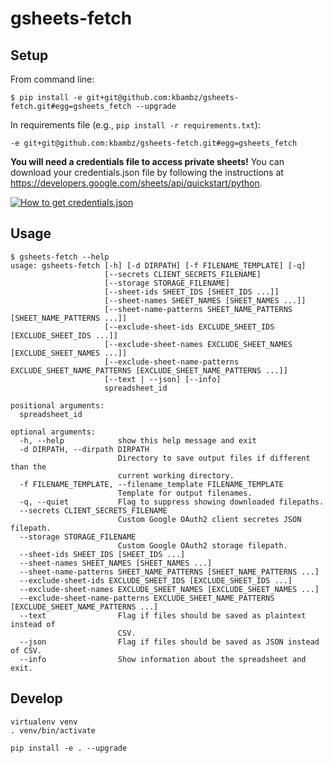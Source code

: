 # gsheets-fetch

## Setup
From command line:
```console
$ pip install -e git+git@github.com:kbambz/gsheets-fetch.git#egg=gsheets_fetch --upgrade
```

In requirements file (e.g., `pip install -r requirements.txt`):
```
-e git+git@github.com:kbambz/gsheets-fetch.git#egg=gsheets_fetch
```

**You will need a credentials file to access private sheets!** You can download your credentials.json file by following the instructions at https://developers.google.com/sheets/api/quickstart/python.

[![How to get credentials.json](https://i.imgur.com/iIh4Kge.png "How to get credentials.json")](https://developers.google.com/sheets/api/quickstart/python)

## Usage
```console
$ gsheets-fetch --help
usage: gsheets-fetch [-h] [-d DIRPATH] [-f FILENAME_TEMPLATE] [-q]
                     [--secrets CLIENT_SECRETS_FILENAME]
                     [--storage STORAGE_FILENAME]
                     [--sheet-ids SHEET_IDS [SHEET_IDS ...]]
                     [--sheet-names SHEET_NAMES [SHEET_NAMES ...]]
                     [--sheet-name-patterns SHEET_NAME_PATTERNS [SHEET_NAME_PATTERNS ...]]
                     [--exclude-sheet-ids EXCLUDE_SHEET_IDS [EXCLUDE_SHEET_IDS ...]]
                     [--exclude-sheet-names EXCLUDE_SHEET_NAMES [EXCLUDE_SHEET_NAMES ...]]
                     [--exclude-sheet-name-patterns EXCLUDE_SHEET_NAME_PATTERNS [EXCLUDE_SHEET_NAME_PATTERNS ...]]
                     [--text | --json] [--info]
                     spreadsheet_id

positional arguments:
  spreadsheet_id

optional arguments:
  -h, --help            show this help message and exit
  -d DIRPATH, --dirpath DIRPATH
                        Directory to save output files if different than the
                        current working directory.
  -f FILENAME_TEMPLATE, --filename_template FILENAME_TEMPLATE
                        Template for output filenames.
  -q, --quiet           Flag to suppress showing downloaded filepaths.
  --secrets CLIENT_SECRETS_FILENAME
                        Custom Google OAuth2 client secretes JSON filepath.
  --storage STORAGE_FILENAME
                        Custom Google OAuth2 storage filepath.
  --sheet-ids SHEET_IDS [SHEET_IDS ...]
  --sheet-names SHEET_NAMES [SHEET_NAMES ...]
  --sheet-name-patterns SHEET_NAME_PATTERNS [SHEET_NAME_PATTERNS ...]
  --exclude-sheet-ids EXCLUDE_SHEET_IDS [EXCLUDE_SHEET_IDS ...]
  --exclude-sheet-names EXCLUDE_SHEET_NAMES [EXCLUDE_SHEET_NAMES ...]
  --exclude-sheet-name-patterns EXCLUDE_SHEET_NAME_PATTERNS [EXCLUDE_SHEET_NAME_PATTERNS ...]
  --text                Flag if files should be saved as plaintext instead of
                        CSV.
  --json                Flag if files should be saved as JSON instead of CSV.
  --info                Show information about the spreadsheet and exit.
  ```
  
## Develop
```shell
virtualenv venv
. venv/bin/activate

pip install -e . --upgrade
```
